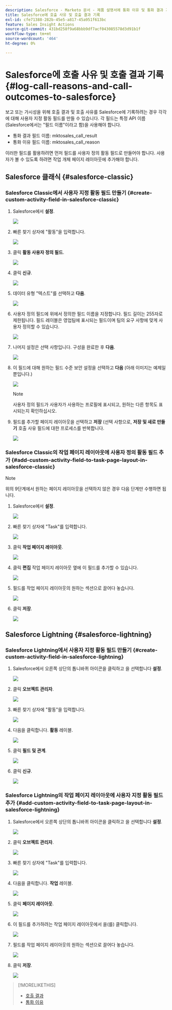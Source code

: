 ```yaml
---
description: Salesforce - Marketo 문서 - 제품 설명서에 통화 이유 및 통화 결과 기록
title: Salesforce에 호출 사유 및 호출 결과 기록
exl-id: cfe71388-282b-45e5-a817-45a951f613bc
feature: Sales Insight Actions
source-git-commit: 431bd258f9a68bbb9df7acf043085578d3d91b1f
workflow-type: tm+mt
source-wordcount: '464'
ht-degree: 0%

---
```


# Salesforce에 호출 사유 및 호출 결과 기록 {#log-call-reasons-and-call-outcomes-to-salesforce}

보고 또는 가시성을 위해 호출 결과 및 호출 사유를 Salesforce에 기록하려는 경우 각각에 대해 사용자 지정 활동 필드를 만들 수 있습니다. 각 필드는 특정 API 이름(Salesforce에서는 &quot;필드 이름&quot;이라고 함)을 사용해야 합니다.

* 통화 결과 필드 이름: mktosales_call_result
* 통화 이유 필드 이름: mktosales_call_reason

이러한 필드를 활용하려면 먼저 필드를 사용자 정의 활동 필드로 만들어야 합니다. 사용자가 볼 수 있도록 하려면 작업 개체 페이지 레이아웃에 추가해야 합니다.

## Salesforce 클래식 {#salesforce-classic}

### Salesforce Classic에서 사용자 지정 활동 필드 만들기  {#create-custom-activity-field-in-salesforce-classic}

1. Salesforce에서 **설정**.

   ![](assets/log-call-reasons-and-call-outcomes-to-salesforce-1.png)

1. 빠른 찾기 상자에 &quot;활동&quot;을 입력합니다.

   ![](assets/log-call-reasons-and-call-outcomes-to-salesforce-2.png)

1. 클릭 **활동 사용자 정의 필드**.

   ![](assets/log-call-reasons-and-call-outcomes-to-salesforce-3.png)

1. 클릭 **신규**.

   ![](assets/log-call-reasons-and-call-outcomes-to-salesforce-4.png)

1. 데이터 유형 &quot;텍스트&quot;를 선택하고 **다음**.

   ![](assets/log-call-reasons-and-call-outcomes-to-salesforce-5.png)

1. 사용자 정의 필드에 위에서 정의한 필드 이름을 지정합니다. 필드 길이는 255자로 제한됩니다. 필드 레이블은 영업팀에 표시되는 필드이며 팀의 요구 사항에 맞게 사용자 정의할 수 있습니다.

   ![](assets/log-call-reasons-and-call-outcomes-to-salesforce-6.png)

1. 나머지 설정은 선택 사항입니다. 구성을 완료한 후 **다음**.

   ![](assets/log-call-reasons-and-call-outcomes-to-salesforce-7.png)

1. 이 필드에 대해 원하는 필드 수준 보안 설정을 선택하고 **다음** (아래 이미지는 예제일 뿐입니다.)

   ![](assets/log-call-reasons-and-call-outcomes-to-salesforce-8.png)

   >[!NOTE]
   >
   >사용자 정의 필드가 사용자가 사용하는 프로필에 표시되고, 원하는 다른 항목도 표시되는지 확인하십시오.

1. 필드를 추가할 페이지 레이아웃을 선택하고 **저장** (선택 사항으로, **저장 및 새로 만들기** 호출 사유 필드에 대한 프로세스를 반복합니다.

   ![](assets/log-call-reasons-and-call-outcomes-to-salesforce-9.png)

### Salesforce Classic의 작업 페이지 레이아웃에 사용자 정의 활동 필드 추가 {#add-custom-activity-field-to-task-page-layout-in-salesforce-classic}

>[!NOTE]
>
>위의 9단계에서 원하는 페이지 레이아웃을 선택하지 않은 경우 다음 단계만 수행하면 됩니다.

1. Salesforce에서 **설정**.

   ![](assets/log-call-reasons-and-call-outcomes-to-salesforce-10.png)

1. 빠른 찾기 상자에 &quot;Task&quot;를 입력합니다.

   ![](assets/log-call-reasons-and-call-outcomes-to-salesforce-11.png)

1. 클릭 **작업 페이지 레이아웃**.

   ![](assets/log-call-reasons-and-call-outcomes-to-salesforce-12.png)

1. 클릭 **편집** 작업 페이지 레이아웃 옆에 이 필드를 추가할 수 있습니다.

   ![](assets/log-call-reasons-and-call-outcomes-to-salesforce-13.png)

1. 필드를 작업 페이지 레이아웃의 원하는 섹션으로 끌어다 놓습니다.

   ![](assets/log-call-reasons-and-call-outcomes-to-salesforce-14.png)

1. 클릭 **저장**.

   ![](assets/log-call-reasons-and-call-outcomes-to-salesforce-15.png)

## Salesforce Lightning {#salesforce-lightning}

### Salesforce Lightning에서 사용자 지정 활동 필드 만들기 {#create-custom-activity-field-in-salesforce-lightning}

1. Salesforce에서 오른쪽 상단의 톱니바퀴 아이콘을 클릭하고 을 선택합니다 **설정**.

   ![](assets/log-call-reasons-and-call-outcomes-to-salesforce-16.png)

1. 클릭 **오브젝트 관리자**.

   ![](assets/log-call-reasons-and-call-outcomes-to-salesforce-17.png)

1. 빠른 찾기 상자에 &quot;활동&quot;을 입력합니다.

   ![](assets/log-call-reasons-and-call-outcomes-to-salesforce-18.png)

1. 다음을 클릭합니다. **활동** 레이블.

   ![](assets/log-call-reasons-and-call-outcomes-to-salesforce-19.png)

1. 클릭 **필드 및 관계**.

   ![](assets/log-call-reasons-and-call-outcomes-to-salesforce-20.png)

1. 클릭 **신규**.

   ![](assets/log-call-reasons-and-call-outcomes-to-salesforce-21.png)

### Salesforce Lightning의 작업 페이지 레이아웃에 사용자 지정 활동 필드 추가 {#add-custom-activity-field-to-task-page-layout-in-salesforce-lightning}

1. Salesforce에서 오른쪽 상단의 톱니바퀴 아이콘을 클릭하고 을 선택합니다 **설정**.

   ![](assets/log-call-reasons-and-call-outcomes-to-salesforce-22.png)

1. 클릭 **오브젝트 관리자**.

   ![](assets/log-call-reasons-and-call-outcomes-to-salesforce-23.png)

1. 빠른 찾기 상자에 &quot;Task&quot;를 입력합니다.

   ![](assets/log-call-reasons-and-call-outcomes-to-salesforce-24.png)

1. 다음을 클릭합니다. **작업** 레이블.

   ![](assets/log-call-reasons-and-call-outcomes-to-salesforce-25.png)

1. 클릭 **페이지 레이아웃**.

   ![](assets/log-call-reasons-and-call-outcomes-to-salesforce-26.png)

1. 이 필드를 추가하려는 작업 페이지 레이아웃에서 을(를) 클릭합니다.

   ![](assets/log-call-reasons-and-call-outcomes-to-salesforce-27.png)

1. 필드를 작업 페이지 레이아웃의 원하는 섹션으로 끌어다 놓습니다.

   ![](assets/log-call-reasons-and-call-outcomes-to-salesforce-28.png)

1. 클릭 **저장**.

   ![](assets/log-call-reasons-and-call-outcomes-to-salesforce-29.png)

>[!MORELIKETHIS]
>
>* [호출 결과](/help/marketo/product-docs/marketo-sales-insight/actions/phone/call-outcomes.md)
>* [통화 이유](/help/marketo/product-docs/marketo-sales-insight/actions/phone/call-reasons.md)
